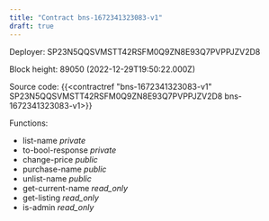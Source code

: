 ```yaml
---
title: "Contract bns-1672341323083-v1"
draft: true
---
```

Deployer: SP23N5QQSVMSTT42RSFM0Q9ZN8E93Q7PVPPJZV2D8


 



Block height: 89050 (2022-12-29T19:50:22.000Z)

Source code: {{<contractref "bns-1672341323083-v1" SP23N5QQSVMSTT42RSFM0Q9ZN8E93Q7PVPPJZV2D8 bns-1672341323083-v1>}}

Functions:

* list-name _private_
* to-bool-response _private_
* change-price _public_
* purchase-name _public_
* unlist-name _public_
* get-current-name _read_only_
* get-listing _read_only_
* is-admin _read_only_
